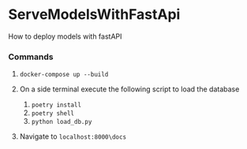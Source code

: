 # ServeModelsWithFastApi

How to deploy models with fastAPI

### Commands

1. `docker-compose up --build`

1. On a side terminal execute the following script to load the database

   1. `poetry install`
   1. `poetry shell`
   1. `python load_db.py`

1. Navigate to `localhost:8000\docs`

